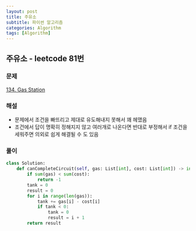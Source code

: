 ```yaml
---
layout: post
title: 주유소
subtitle: 파이썬 알고리즘 
categories: Algorithm
tags: [Algorithm]
---
```

## 주유소 - leetcode 81번

### 문제
[134. Gas Station](https://leetcode.com/problems/gas-station/description/)

### 해설
* 문제에서 조건을 빠뜨리고 제대로 유도해내지 못해서 꽤 헤맸음 
* 조건에서 답이 명확히 정해지지 않고 여러개로 나온다면 반대로 부정해서 if 조건을 세워주면 의외로 쉽게 해결될 수 도 있음
### 풀이
```python
class Solution:
    def canCompleteCircuit(self, gas: List[int], cost: List[int]) -> int:
        if sum(gas) < sum(cost):
            return -1
        tank = 0
        result = 0
        for i in range(len(gas)):
            tank += gas[i] - cost[i]
            if tank < 0:
                tank = 0
                result = i + 1
        return result
```